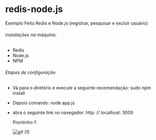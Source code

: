 # redis-node.js

Exemplo Feito Redis e Node.js (registrar, pesquisar e excluir usuário)

######  instalações na  máquina:

- Redis
- Node.js
- NPM

###### Etapas de configuração

 
 - Vá para o diretório e execute a seguinte recomendação: sudo npm install
 - Depois comando: node app.js
 - abra o seguinte link no navegador: http: // localhost: 3000
  
  
   Prontinho !!  
   
   ![gif (1)](https://user-images.githubusercontent.com/48594322/83911012-e8e11780-a741-11ea-969f-b984781be8ec.gif)

